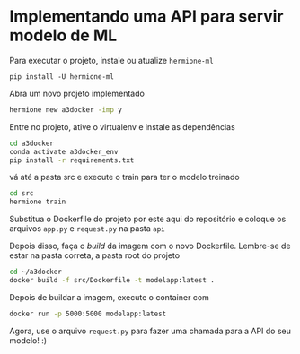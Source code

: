 # Implementando uma API para servir modelo de ML

Para executar o projeto, instale ou atualize `hermione-ml`

```
pip install -U hermione-ml
```

Abra um novo projeto implementado

```bash
hermione new a3docker -imp y
```

Entre no projeto, ative o virtualenv e instale as dependências

```bash
cd a3docker
conda activate a3docker_env
pip install -r requirements.txt
```

vá até a pasta src e execute o train para ter o modelo treinado

```bash
cd src
hermione train
```

Substitua o Dockerfile do projeto por este aqui do repositório e coloque os arquivos `app.py` e `request.py` na pasta `api`

Depois disso, faça o *build* da imagem com o novo Dockerfile. Lembre-se de estar na pasta correta, a pasta root do projeto

```bash
cd ~/a3docker
docker build -f src/Dockerfile -t modelapp:latest .
```

Depois de buildar a imagem, execute o container com

```bash
docker run -p 5000:5000 modelapp:latest
```

Agora, use o arquivo `request.py` para fazer uma chamada para a API do seu modelo! :)